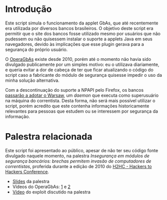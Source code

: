 # Introdução

Este script simula o funcionamento da applet GbAs, que até recentemente era utilizada por diversos bancos brasileiros. O objetivo deste script era permitir que o site dos bancos fosse utilizado mesmo por usuários que não pudessem ou não quisessem instalar o suporte a applets Java em seus navegadores, devido às implicações que esse plugin gerava para a segurança do próprio usuário.

O [OperaGbAs](operagbas.js) existe desde 2010, porém até o momento não havia sido divulgado publicamente por um simples motivo: eu o utilizava diariamente, e queria evitar a dor de cabeça de ter que ficar atualizando o código do script caso a fabricante do módulo de segurança quisesse impedir o uso da minha solução alternativa.

Com a descontinuação do suporte a NPAPI pelo Firefox, os bancos [passarão a adotar o Warsaw](https://archive.is/j6Zam), um *daemon* que executa como superusuário na máquina do correntista. Desta forma, não será mais possível utilizar o script, porém acredito que este contenha informações historicamente relevantes para pessoas que estudem ou se interessem por segurança da informação.

# Palestra relacionada

Este script foi apresentado ao público, apesar de não ter seu código fonte divulgado naquele momento, na palestra *Insegurança em módulos de            segurança bancários: brechas permitem invasão de computadores
de correntistas*, proferida durante a edição de 2010 do [H2HC - Hackers to Hackers Conference](http://www.h2hc.com.br).

* [Slides](https://pmatias.me/operagbas/2010-h2hc-explorando-applets.pdf) da palestra
* Vídeos do OperaGbAs: [1](https://pmatias.me/operagbas/operagbas-video1.mp4) e [2](https://pmatias.me/operagbas/operagbas-video2.mp4)
* [Vídeo](https://pmatias.me/operagbas/demonstracao-exploit.ogv) do exploit discutido na palestra

